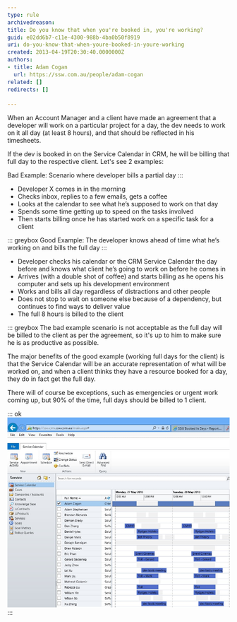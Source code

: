 ```yaml
---
type: rule
archivedreason: 
title: Do you know that when you're booked in, you're working?
guid: e02dd6b7-c11e-4300-988b-4ba0b50f8919
uri: do-you-know-that-when-youre-booked-in-youre-working
created: 2013-04-19T20:30:40.0000000Z
authors:
- title: Adam Cogan
  url: https://ssw.com.au/people/adam-cogan
related: []
redirects: []

---
```


When an Account Manager and a client have made an agreement that a developer will work on a particular project for a day, the dev needs to work on it all day (at least 8 hours), and that should be reflected in his timesheets.

If the dev is booked in on the Service Calendar in CRM, he will be billing that full day to the respective client. Let's see 2 examples:

<!--endintro-->

Bad Example: Scenario where developer bills a partial day
:::

* Developer X comes in in the morning
* Checks inbox, replies to a few emails, gets a coffee
* Looks at the calendar to see what he’s supposed to work on that day
* Spends some time getting up to speed on the tasks involved
* Then starts billing once he has started work on a specific task for a client


::: greybox
Good Example: The developer knows ahead of time what he’s working on and bills the full day
:::

* Developer checks his calendar or the CRM Service Calendar the day before and knows what client he’s going to work on before he comes in
* Arrives (with a double shot of coffee) and starts billing as he opens his computer and sets up his development environment
* Works and bills all day regardless of distractions and other people
* Does not stop to wait on someone else because of a dependency, but continues to find ways to deliver value
* The full 8 hours is billed to the client


::: greybox
The bad example scenario is not acceptable as the full day will be billed to the client as per the agreement, so it's up to him to make sure he is as productive as possible.

The major benefits of the good example (working full days for the client) is that the Service Calendar will be an accurate representation of what will be worked on, and when a client thinks they have a resource booked for a day, they do in fact get the full day.

There will of course be exceptions, such as emergencies or urgent work coming up, but 90% of the time, full days should be billed to 1 client.

::: ok  
![Figure: Your timesheets for next week should end up looking a lot like your original bookings (in our case this is shown in the CRM service calendar)](CRM-timesheets.jpg)  
:::
